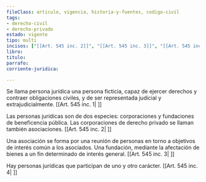 ```yaml
---
fileClass: articulo, vigencia, historia-y-fuentes, codigo-civil
tags:
- derecho-civil
- derecho-privado
estado: vigente
tipo: multi
incisos: ["[[Art. 545 inc. 2]]", "[[Art. 545 inc. 3]]", "[[Art. 545 inc. 4]]", "[[Art. 545 inc. 1]]"]
libro:
titulo:
parrafo:
corriente-juridica:

---
```

Se llama persona jurídica una persona ficticia, capaz de ejercer derechos y contraer obligaciones civiles, y de ser representada judicial y extrajudicialmente. [[Art. 545 inc. 1| ]]

Las personas jurídicas son de dos especies: corporaciones y fundaciones de beneficencia pública. Las corporaciones de derecho privado se llaman también asociaciones. [[Art. 545 inc. 2| ]]

Una asociación se forma por una reunión de personas en torno a objetivos de interés común a los asociados. Una fundación, mediante la afectación de bienes a un fin determinado de interés general. [[Art. 545 inc. 3| ]]

Hay personas jurídicas que participan de uno y otro carácter. [[Art. 545 inc. 4| ]]